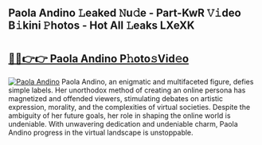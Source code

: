 ## Paola Andino 𝙻eaked 𝙽u𝚍e - Part-KwR 𝚅𝚒deo B𝚒kini 𝙿hotos - Hot All 𝙻eaks LXeXK

# <h2><a href="http://ld0bvwc.urlbe.top/?page=Paola+Andino">🔗🔗👉👉 Paola Andino P𝚑oto𝚜Vid𝚎o</a></h2>

[![Paola Andino](https://i.imgur.com/eBuTRDB.gif)](http://ld0bvwc.urlbe.top/?page=Paola+Andino)
Paola Andino, an enigmatic and multifaceted figure, defies simple labels. Her unorthodox method of creating an online persona has magnetized and offended viewers, stimulating debates on artistic expression, morality, and the complexities of virtual societies. Despite the ambiguity of her future goals, her role in shaping the online world is undeniable. With unwavering dedication and undeniable charm, Paola Andino progress in the virtual landscape is unstoppable.
